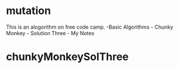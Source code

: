 # mutation

This is an alogorithm on free code camp.
    -Basic Algorithms
        - Chunky Monkey - Solution Three
        - My Notes
# chunkyMonkeySolThree
